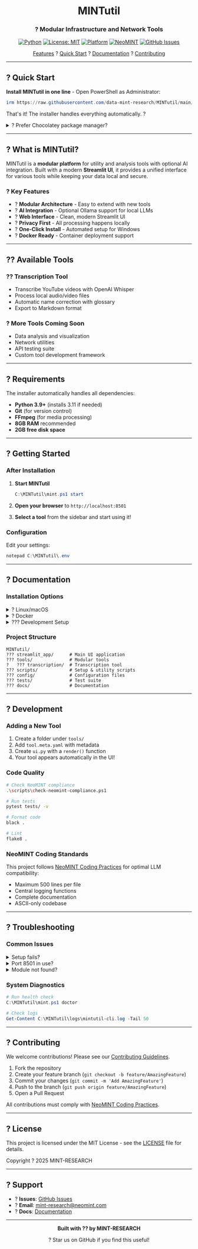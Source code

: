 <div align="center">

# MINTutil

### ? Modular Infrastructure and Network Tools

[![Python](https://img.shields.io/badge/python-3.9+-blue.svg)](https://www.python.org/downloads/)
[![License: MIT](https://img.shields.io/badge/License-MIT-green.svg)](https://opensource.org/licenses/MIT)
[![Platform](https://img.shields.io/badge/platform-Windows%20%7C%20Linux%20%7C%20macOS-lightgrey.svg)](https://github.com/data-mint-research/MINTutil)
[![NeoMINT](https://img.shields.io/badge/NeoMINT-compliant-brightgreen.svg)](docs/neomint-coding-practices.md)
[![GitHub Issues](https://img.shields.io/github/issues/data-mint-research/MINTutil)](https://github.com/data-mint-research/MINTutil/issues)

[Features](#-features) ? [Quick Start](#-quick-start) ? [Documentation](#-documentation) ? [Contributing](#-contributing)

</div>

---

## ? Quick Start

**Install MINTutil in one line** - Open PowerShell as Administrator:

```powershell
irm https://raw.githubusercontent.com/data-mint-research/MINTutil/main/scripts/setup_windows.ps1 | iex
```

That's it! The installer handles everything automatically. ?

<details>
<summary>? Prefer Chocolatey package manager?</summary>

```powershell
irm https://raw.githubusercontent.com/data-mint-research/MINTutil/main/scripts/setup_windows.ps1 | iex -UseChocolatey
```
</details>

---

## ? What is MINTutil?

MINTutil is a **modular platform** for utility and analysis tools with optional AI integration. Built with a modern **Streamlit UI**, it provides a unified interface for various tools while keeping your data local and secure.

### ? Key Features

- ? **Modular Architecture** - Easy to extend with new tools
- ? **AI Integration** - Optional Ollama support for local LLMs
- ? **Web Interface** - Clean, modern Streamlit UI
- ? **Privacy First** - All processing happens locally
- ? **One-Click Install** - Automated setup for Windows
- ? **Docker Ready** - Container deployment support

---

## ?? Available Tools

### ?? Transcription Tool
- Transcribe YouTube videos with OpenAI Whisper
- Process local audio/video files
- Automatic name correction with glossary
- Export to Markdown format

### ? More Tools Coming Soon
- Data analysis and visualization
- Network utilities
- API testing suite
- Custom tool development framework

---

## ? Requirements

The installer automatically handles all dependencies:

- **Python 3.9+** (installs 3.11 if needed)
- **Git** (for version control)
- **FFmpeg** (for media processing)
- **8GB RAM** recommended
- **2GB free disk space**

---

## ? Getting Started

### After Installation

1. **Start MINTutil**
   ```powershell
   C:\MINTutil\mint.ps1 start
   ```

2. **Open your browser** to `http://localhost:8501`

3. **Select a tool** from the sidebar and start using it!

### Configuration

Edit your settings:
```powershell
notepad C:\MINTutil\.env
```

---

## ? Documentation

### Installation Options

<details>
<summary>? Linux/macOS</summary>

```bash
# Clone and setup
git clone https://github.com/data-mint-research/MINTutil.git
cd MINTutil
python3 -m venv venv
source venv/bin/activate
pip install -r requirements.txt
streamlit run streamlit_app/main.py
```
</details>

<details>
<summary>? Docker</summary>

```bash
# Using Docker Compose
git clone https://github.com/data-mint-research/MINTutil.git
cd MINTutil
docker-compose up -d
```
</details>

<details>
<summary>??? Development Setup</summary>

```bash
# Clone repository
git clone https://github.com/data-mint-research/MINTutil.git
cd MINTutil

# Setup development environment
python -m venv venv
.\venv\Scripts\Activate.ps1  # Windows
source venv/bin/activate     # Linux/macOS

# Install dependencies
pip install -r requirements.txt
pip install -r requirements-dev.txt

# Install pre-commit hooks
pre-commit install
```
</details>

### Project Structure

```
MINTutil/
??? streamlit_app/      # Main UI application
??? tools/              # Modular tools
?   ??? transcription/  # Transcription tool
??? scripts/            # Setup & utility scripts
??? config/             # Configuration files
??? tests/              # Test suite
??? docs/               # Documentation
```

---

## ? Development

### Adding a New Tool

1. Create a folder under `tools/`
2. Add `tool.meta.yaml` with metadata
3. Create `ui.py` with a `render()` function
4. Your tool appears automatically in the UI!

### Code Quality

```bash
# Check NeoMINT compliance
.\scripts\check-neomint-compliance.ps1

# Run tests
pytest tests/ -v

# Format code
black .

# Lint
flake8 .
```

### NeoMINT Coding Standards

This project follows [NeoMINT Coding Practices](docs/neomint-coding-practices.md) for optimal LLM compatibility:
- Maximum 500 lines per file
- Central logging functions
- Complete documentation
- ASCII-only codebase

---

## ? Troubleshooting

### Common Issues

<details>
<summary>Setup fails?</summary>

```powershell
# Skip already installed components
.\scripts\setup_windows.ps1 -SkipPython
.\scripts\setup_windows.ps1 -SkipGit

# Force Chocolatey installation
.\scripts\setup_windows.ps1 -ForceChocolatey
```
</details>

<details>
<summary>Port 8501 in use?</summary>

```powershell
# Find process
netstat -ano | findstr :8501

# Change port in .env
STREAMLIT_SERVER_PORT=8502
```
</details>

<details>
<summary>Module not found?</summary>

```powershell
# Activate virtual environment
C:\MINTutil\venv\Scripts\Activate.ps1

# Reinstall requirements
pip install -r requirements.txt --force-reinstall
```
</details>

### System Diagnostics

```powershell
# Run health check
C:\MINTutil\mint.ps1 doctor

# Check logs
Get-Content C:\MINTutil\logs\mintutil-cli.log -Tail 50
```

---

## ? Contributing

We welcome contributions! Please see our [Contributing Guidelines](CONTRIBUTING.md).

1. Fork the repository
2. Create your feature branch (`git checkout -b feature/AmazingFeature`)
3. Commit your changes (`git commit -m 'Add AmazingFeature'`)
4. Push to the branch (`git push origin feature/AmazingFeature`)
5. Open a Pull Request

All contributions must comply with [NeoMINT Coding Practices](docs/neomint-coding-practices.md).

---

## ? License

This project is licensed under the MIT License - see the [LICENSE](LICENSE) file for details.

Copyright ? 2025 MINT-RESEARCH

---

## ? Support

- ? **Issues**: [GitHub Issues](https://github.com/data-mint-research/MINTutil/issues)
- ? **Email**: mint-research@neomint.com
- ? **Docs**: [Documentation](docs/)

---

<div align="center">

**Built with ?? by MINT-RESEARCH**

? Star us on GitHub if you find this useful!

</div>
